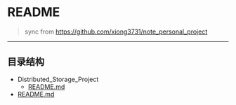 # README
> sync from https://github.com/xiong3731/note_personal_project
---
## 目录结构


- Distributed_Storage_Project
  - [README.md](<./Distributed_Storage_Project/README.md>)
- [README.md](<./README.md>)
